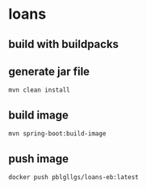 # loans

## build with buildpacks

## generate jar file
```$bash
mvn clean install
```

## build image
```$bash
mvn spring-boot:build-image
```

## push image
```$bash
docker push pblgllgs/loans-eb:latest
```